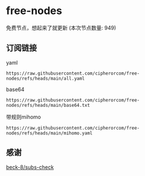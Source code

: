 # free-nodes
免费节点，想起来了就更新 (本次节点数量: 949)

## 订阅链接
yaml
```text
https://raw.githubusercontent.com/cipherorcom/free-nodes/refs/heads/main/all.yaml
```
base64
```text
https://raw.githubusercontent.com/cipherorcom/free-nodes/refs/heads/main/base64.txt
```
带规则mihomo
```text
https://raw.githubusercontent.com/cipherorcom/free-nodes/refs/heads/main/mihomo.yaml
```
感谢
----
[beck-8/subs-check](https://github.com/beck-8/subs-check)
